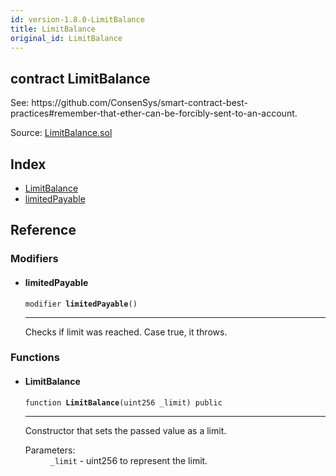```yaml
---
id: version-1.8.0-LimitBalance
title: LimitBalance
original_id: LimitBalance
---
```


<div class="contract-doc"><div class="contract"><h2 class="contract-header"><span class="contract-kind">contract</span> LimitBalance</h2><p class="description">See: https://github.com/ConsenSys/smart-contract-best-practices#remember-that-ether-can-be-forcibly-sent-to-an-account.</p><div class="source">Source: <a href="https://github.com/OpenZeppelin/zeppelin-solidity/blob/v1.8.0/contracts/LimitBalance.sol" target="_blank">LimitBalance.sol</a></div></div><div class="index"><h2>Index</h2><ul><li><a href="LimitBalance.html#LimitBalance">LimitBalance</a></li><li><a href="LimitBalance.html#limitedPayable">limitedPayable</a></li></ul></div><div class="reference"><h2>Reference</h2><div class="modifiers"><h3>Modifiers</h3><ul><li><div class="item modifier"><span id="limitedPayable" class="anchor-marker"></span><h4 class="name">limitedPayable</h4><div class="body"><code class="signature">modifier <strong>limitedPayable</strong><span>() </span></code><hr/><div class="description"><p>Checks if limit was reached. Case true, it throws.</p></div></div></div></li></ul></div><div class="functions"><h3>Functions</h3><ul><li><div class="item function"><span id="LimitBalance" class="anchor-marker"></span><h4 class="name">LimitBalance</h4><div class="body"><code class="signature">function <strong>LimitBalance</strong><span>(uint256 _limit) </span><span>public </span></code><hr/><div class="description"><p>Constructor that sets the passed value as a limit.</p></div><dl><dt><span class="label-parameters">Parameters:</span></dt><dd><div><code>_limit</code> - uint256 to represent the limit.</div></dd></dl></div></div></li></ul></div></div></div>
